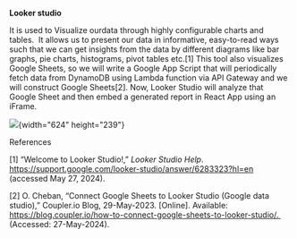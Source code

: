 **Looker studio**

It is used to Visualize ourdata through highly configurable charts and tables.  It allows us to present our data in informative, easy-to-read ways such that we can get insights from the data by different diagrams like bar graphs, pie charts, histograms, pivot tables etc.[1]
This tool also visualizes Google Sheets, so we will write a Google App Script that will periodically fetch data from DynamoDB using Lambda function via API Gateway and we will construct Google Sheets[2]. Now, Looker Studio will analyze that Google Sheet and then embed a generated report in React App using an iFrame.

![](https://lh7-us.googleusercontent.com/Wd6hrB58EllOAbEuH1Wc1C-B7lz-efAQNArA2DWc2IU8uXNSCrpFrZiRzMeNkkq6w7y_X59EG2h36zAIGRfwwo63iehov4Bq73CeGiIT46wnZkI-GpMWCEN6HWvUahlzl5RFd7-pEUAA92dh6a6iHIw){width="624" height="239"}

References

\[1\] “Welcome to Looker Studio!,” _Looker Studio Help_. https://support.google.com/looker-studio/answer/6283323?hl=en (accessed May 27, 2024).    

\[2\] O. Cheban, “Connect Google Sheets to Looker Studio (Google data studio),” Coupler.io Blog, 29-May-2023. \[Online\]. Available: https://blog.coupler.io/how-to-connect-google-sheets-to-looker-studio/.  (Accessed: 27-May-2024).
